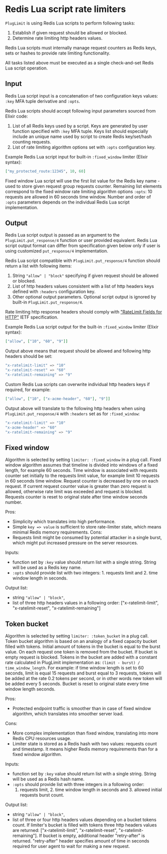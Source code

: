 # Redis Lua script rate limiters

`PlugLimit` is using Redis Lua scripts to perform following tasks:
1. Establish if given request should be allowed or blocked.
2. Determine rate limiting http headers values.

Redis Lua scripts must internally manage request counters as Redis keys, sets or hashes to provide
rate limiting functionality.

All tasks listed above must be executed as a single check-and-set Redis Lua script operation.

## Input
Redis Lua script input is a concatenation of two configuration keys values:
`:key` MFA tuple derivative and `:opts`.

Redis Lua scripts should accept following input parameters sourced from Elixir code:
1. List of all Redis keys used by a script. Keys are generated by user function specified with
   `:key` MFA tuple.
   Keys list should especially include an unique name used by script to create Redis key/set/hash
   counting requests.
2. List of rate limiting algorithm options set with `:opts` configuration key.

Example Redis Lua script input for built-in `:fixed_window` limiter (Elixir syntax):
```elixir
["my_protected_route:12345", 10, 60]
```

Fixed window Lua script will use the first list value for the Redis key name - used to store given
request group requests counter.
Remaining list elements correspond to the fixed window rate limiting algorithm options `:opts`:
10 requests are allowed in 60 seconds time window.
Number and order of `:opts` parameters depends on the individual Redis Lua script implementation.

## Output
Redis Lua script output is passed as an argument to the `PlugLimit.put_response/4` function or user
provided equivalent.
Redis Lua script output format can differ from specification given below only if user is using
customized `put_response/4` implementation.

Redis Lua script compatible with `PlugLimit.put_response/4` function should return a list with
following items:
1. String `"allow" | "block"` specifying if given request should be allowed or blocked.
2. List of http headers values consistent with a list of http headers keys defined with `:headers`
   configuration key.
3. Other optional output parameters. Optional script output is ignored by built-in
   `PlugLimit.put_response/4`.

Rate limiting http response headers should comply with
["RateLimit Fields for HTTP"](https://datatracker.ietf.org/doc/draft-ietf-httpapi-ratelimit-headers/)
IETF specification.

Example Redis Lua script output for the built-in `:fixed_window` limiter (Elixir syntax):
```elixir
["allow", ["10", "60", "9"]]
```

Output above means that request should be allowed and following http headers should be set:
```elixir
"x-ratelimit-limit" => "10"
"x-ratelimit-reset" => "60"
"x-ratelimit-remaining" => "9"
```

Custom Redis Lua scripts can overwrite individual http headers keys if required, for example:
```elixir
["allow", ["10", ["x-acme-header", "60"], "9"]]
```
Output above will translate to the following http headers when using `PlugLimit.put_response/4`
with `:headers` set as for `:fixed_window`:
```elixir
"x-ratelimit-limit" => "10"
"x-acme-header" => "60"
"x-ratelimit-remaining" => "9"
```

## Fixed window
Algorithm is selected by setting `limiter: :fixed_window` in a plug call.
Fixed window algorithm assumes that timeline is divided into windows of a fixed length, for example
60 seconds. Time window is associated with requests counter set initially to the requests limit
value, for example limit 10 requests in 60 seconds time window.
Request counter is decreased by one on each request. If current request counter value is greater
than zero request is allowed, otherwise rate limit was exceeded and request is blocked.
Requests counter is reset to original state after time window seconds number.

Pros:
* Simplicity which translates into high performance.
* Simple `key => value` is sufficient to store rate-limiter state, which means minimal Redis memory
  requirements.
Cons:
* Requests limit might be consumed by potential attacker in a single burst, which might put
  increased pressure on the server resources.

Inputs:
* function set by `:key` value should return list with a single string. String will be used as a
  Redis key name.
* `:opts` should provide list with two integers: 1. requests limit and
   2. time window length in seconds.

Output list:
* string `"allow" | "block"`,
* list of three http headers values in a following order:
  ["x-ratelimit-limit", "x-ratelimit-reset", "x-ratelimit-remaining"]

## Token bucket
Algorithm is selected by setting `limiter: :token_bucket` in a plug call.
Token bucket algorithm is based on an analogy of a fixed capacity bucket filled with tokens.
Initial amount of tokens in the bucket is equal to the burst value.
On each request one token is removed from the bucket. If bucket is empty request is blocked.
Tokens in the bucket are added with a constant rate calculated in PlugLimit implementation as:
`(limit - burst) / time_window_length`.
For example: if time window length is set to 60 seconds, limit is equal 15 requests and
burst equal to 3 requests, tokens will be added at the rate 0.2 tokens per second, or in other
words new token will be added every 5 seconds.
Bucket is reset to original state every time window length seconds.

Pros:
* Protected endpoint traffic is smoother than in case of fixed window algorithm, which translates
  into smoother server load.

Cons:
* More complex implementation than fixed window, translating into more Redis CPU resources usage.
* Limiter state is stored as a Redis hash with two values: requests count and timestamp. It means
  higher Redis memory requirements than for a fixed window algorithm.

Inputs:
* function set by `:key` value should return list with a single string. String will be used as a
  Redis hash name.
* `:opts` should provide list with three integers in a following order:
  1. requests limit, 2. time window length in seconds and 3. allowed initial requests burst count.

Output list:
* string `"allow" | "block"`,
* list of three or four http headers values depending on a bucket tokens count.
  If limiter's bucket is filled with tokens three http headers values are returned:
  ["x-ratelimit-limit", "x-ratelimit-reset", "x-ratelimit-remaining"].
  If bucket is empty, additional header "retry-after" is returned. "retry-after" header specifies
  amount of time in seconds required for user agent to wait for making a new request.

